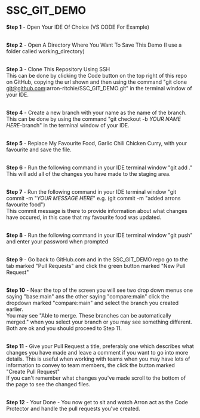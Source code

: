 # SSC_GIT_DEMO

**Step 1** - Open Your IDE Of Choice (VS CODE For Example)
<br>
<br>

**Step 2** - Open A Directory Where You Want To Save This Demo (I use a folder called working_directory)
<br>
<br>

**Step 3** - Clone This Repository Using SSH
<br> 
This can be done by clicking the Code button on the top right of this repo on GitHub, copying the url shown and then using the command "git clone git@github.com:arron-ritchie/SSC_GIT_DEMO.git" in the terminal window of your IDE.
<br>
<br>

**Step 4** - Create a new branch with your name as the name of the branch. 
<br>
This can be done by using the command "git checkout -b *YOUR NAME HERE*-branch" in the terminal window of your IDE. 
<br>
<br>

**Step 5** - Replace My Favourite Food, Garlic Chili Chicken Curry, with your favourite and save the file. 
<br>
<br>

**Step 6** - Run the following command in your IDE terminal window "git add ."
<br> 
This will add all of the changes you have made to the staging area.
<br>
<br>

**Step 7** - Run the following command in your IDE terminal window "git commit -m "*YOUR MESSAGE HERE*" e.g. (git commit -m "added arrons favourite food")
<br> 
This commit message is there to provide information about what changes have occured, in this case that my favourite food was updated. 
<br>
<br>

**Step 8** - Run the following command in your IDE terminal window "git push" and enter your password when prompted
<br>
<br>

**Step 9** - Go back to GitHub.com and in the SSC_GIT_DEMO repo go to the tab marked "Pull Requests" and click the green button marked "New Pull Request" 
<br>
<br>

**Step 10** - Near the top of the screen you will see two drop down menus one saying "base:main" ans the other saying "compare:main" click the dropdown marked "compare:main" and select the branch you created earlier. 
<br> 
You may see "Able to merge. These branches can be automatically merged." when you select your branch or you may see something different. Both are ok and you should proceed to Step 11. 
<br>
<br>

**Step 11** - Give your Pull Request a title, preferably one which describes what changes you have made and leave a comment if you want to go into more details. This is useful when working with teams when you may have lots of information to convey to team members, the click the button marked "Create Pull Request"
<br> 
If you can't remember what changes you've made scroll to the bottom of the page to see the changed files. 
<br> 
<br>

**Step 12** - Your Done - You now get to sit and watch Arron act as the Code Protector and handle the pull requests you've created. 
